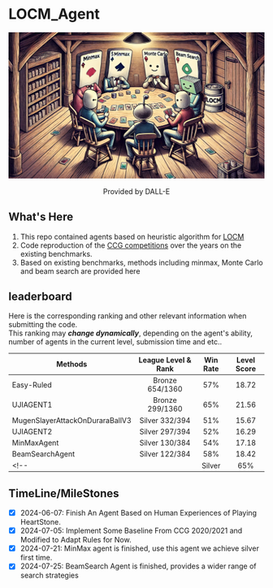 # LOCM_Agent
![](./assets/teaser.png)
<center>
Provided by DALL-E
</center>

## What's Here
1. This repo contained agents based on heuristic algorithm for [LOCM](https://www.codingame.com/ide/puzzle/legends-of-code-magic)
2. Code reproduction of the [CCG competitions](https://github.com/acatai/Strategy-Card-Game-AI-Competition/tree/master) over the years on the existing benchmarks.
3. Based on existing benchmarks, methods including minmax, Monte Carlo and beam search are provided here


## leaderboard

Here is the corresponding ranking and other relevant information when submitting the code.  
This ranking may ***change dynamically***, depending on the agent's ability, number of agents in the current level, submission time and etc..

| Methods | League Level & Rank | Win Rate | Level Score |
| -------- | :--------: | :----: | :----: |
| Easy-Ruled   | Bronze 654/1360    | 57%  |18.72|
| UJIAGENT1   | Bronze  299/1360 | 65%  |21.56|
| MugenSlayerAttackOnDuraraBallV3| Silver 332/394 | 51%  |15.67|
| UJIAGENT2   | Silver  297/394 | 52%  |16.29|
| MinMaxAgent | Silver  130/384 | 54%  |17.18|
| BeamSearchAgent| Silver  122/384 | 58% |18.42|
<!-- |    | Silver   | 65%  | -->

## TimeLine/MileStones

- [x] 2024-06-07: Finish An Agent Based on Human Experiences of Playing HeartStone.
- [x] 2024-07-05: Implement Some Baseline From CCG 2020/2021 and Modified to Adapt Rules for Now. 
- [x] 2024-07-21: MinMax agent is finished, use this agent we achieve silver first time.
- [x] 2024-07-25: BeamSearch Agent is finished, provides a wider range of search strategies